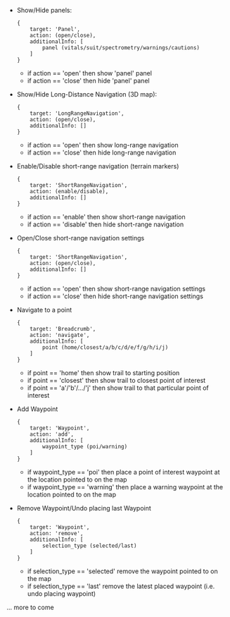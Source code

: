 - Show/Hide panels:
    ```
    {
        target: 'Panel',
        action: (open/close),
        additionalInfo: [
            panel (vitals/suit/spectrometry/warnings/cautions)
        ]
    }
    ```
    - if action == 'open' then show 'panel' panel
    - if action == 'close' then hide 'panel' panel

- Show/Hide Long-Distance Navigation (3D map):
    ```
    {
        target: 'LongRangeNavigation',
        action: (open/close),
        additionalInfo: []
    }
    ```
    - if action == 'open' then show long-range navigation
    - if action == 'close' then hide long-range navigation

- Enable/Disable short-range navigation (terrain markers)
    ```
    {
        target: 'ShortRangeNavigation',
        action: (enable/disable),
        additionalInfo: []
    }
    ```
    - if action == 'enable' then show short-range navigation
    - if action == 'disable' then hide short-range navigation

- Open/Close short-range navigation settings
    ```
    {
        target: 'ShortRangeNavigation',
        action: (open/close),
        additionalInfo: []
    }
    ```
    - if action == 'open' then show short-range navigation settings
    - if action == 'close' then hide short-range navigation settings

- Navigate to a point
    ```
    {
        target: 'Breadcrumb',
        action: 'navigate',
        additionalInfo: [
            point (home/closest/a/b/c/d/e/f/g/h/i/j)
        ]
    }
    ```
    - if point == 'home' then show trail to starting position
    - if point == 'closest' then show trail to closest point of interest
    - if point == 'a'/'b'/.../'j' then show trail to that particular point of interest

- Add Waypoint
    ```
    {
        target: 'Waypoint',
        action: 'add',
        additionalInfo: [
            waypoint_type (poi/warning)
        ]
    }
    ```
    - if waypoint_type == 'poi' then place a point of interest waypoint at the location pointed to on the map
    - if waypoint_type == 'warning' then place a warning waypoint at the location pointed to on the map

- Remove Waypoint/Undo placing last Waypoint
    ```
    {
        target: 'Waypoint',
        action: 'remove',
        additionalInfo: [
            selection_type (selected/last)
        ]
    }
    ```
    - if selection_type == 'selected' remove the waypoint pointed to on the map
    - if selection_type == 'last' remove the latest placed waypoint (i.e. undo placing waypoint)

... more to come
